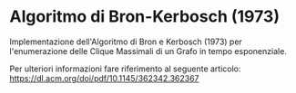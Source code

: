 # Algoritmo di Bron-Kerbosch (1973)

Implementazione dell'Algoritmo di Bron e Kerbosch (1973) per l'enumerazione delle Clique Massimali di un Grafo in tempo esponenziale.

Per ulteriori informazioni fare riferimento al seguente articolo: https://dl.acm.org/doi/pdf/10.1145/362342.362367